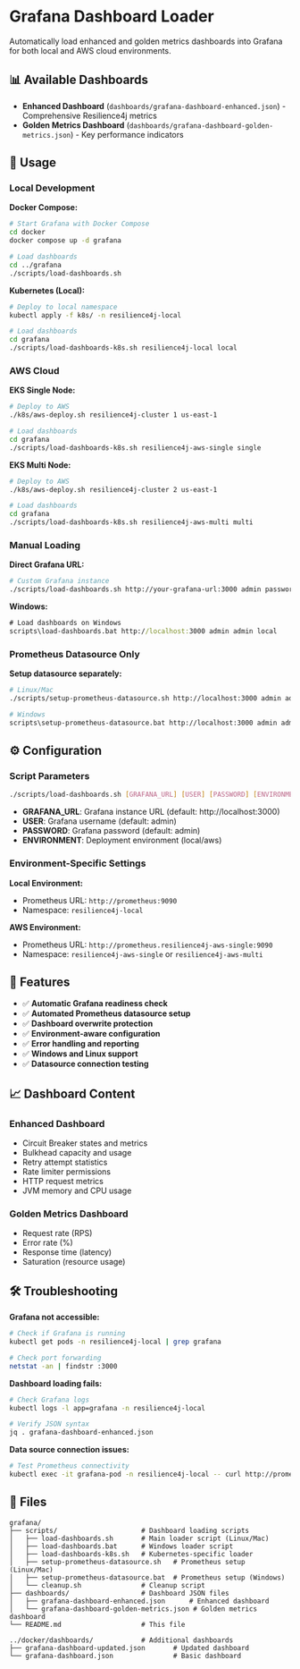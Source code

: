 # Grafana Dashboard Loader

Automatically load enhanced and golden metrics dashboards into Grafana for both local and AWS cloud environments.

## 📊 Available Dashboards

- **Enhanced Dashboard** (`dashboards/grafana-dashboard-enhanced.json`) - Comprehensive Resilience4j metrics
- **Golden Metrics Dashboard** (`dashboards/grafana-dashboard-golden-metrics.json`) - Key performance indicators

## 🚀 Usage

### Local Development

**Docker Compose:**
```bash
# Start Grafana with Docker Compose
cd docker
docker compose up -d grafana

# Load dashboards
cd ../grafana
./scripts/load-dashboards.sh
```

**Kubernetes (Local):**
```bash
# Deploy to local namespace
kubectl apply -f k8s/ -n resilience4j-local

# Load dashboards
cd grafana
./scripts/load-dashboards-k8s.sh resilience4j-local local
```

### AWS Cloud

**EKS Single Node:**
```bash
# Deploy to AWS
./k8s/aws-deploy.sh resilience4j-cluster 1 us-east-1

# Load dashboards
cd grafana
./scripts/load-dashboards-k8s.sh resilience4j-aws-single single
```

**EKS Multi Node:**
```bash
# Deploy to AWS
./k8s/aws-deploy.sh resilience4j-cluster 2 us-east-1

# Load dashboards
cd grafana
./scripts/load-dashboards-k8s.sh resilience4j-aws-multi multi
```

### Manual Loading

**Direct Grafana URL:**
```bash
# Custom Grafana instance
./scripts/load-dashboards.sh http://your-grafana-url:3000 admin password aws
```

**Windows:**
```cmd
# Load dashboards on Windows
scripts\load-dashboards.bat http://localhost:3000 admin admin local
```

### Prometheus Datasource Only

**Setup datasource separately:**
```bash
# Linux/Mac
./scripts/setup-prometheus-datasource.sh http://localhost:3000 admin admin local

# Windows
scripts\setup-prometheus-datasource.bat http://localhost:3000 admin admin local
```

## ⚙️ Configuration

### Script Parameters

```bash
./scripts/load-dashboards.sh [GRAFANA_URL] [USER] [PASSWORD] [ENVIRONMENT]
```

- **GRAFANA_URL**: Grafana instance URL (default: http://localhost:3000)
- **USER**: Grafana username (default: admin)
- **PASSWORD**: Grafana password (default: admin)
- **ENVIRONMENT**: Deployment environment (local/aws)

### Environment-Specific Settings

**Local Environment:**
- Prometheus URL: `http://prometheus:9090`
- Namespace: `resilience4j-local`

**AWS Environment:**
- Prometheus URL: `http://prometheus.resilience4j-aws-single:9090`
- Namespace: `resilience4j-aws-single` or `resilience4j-aws-multi`

## 🔧 Features

- ✅ **Automatic Grafana readiness check**
- ✅ **Automated Prometheus datasource setup**
- ✅ **Dashboard overwrite protection**
- ✅ **Environment-aware configuration**
- ✅ **Error handling and reporting**
- ✅ **Windows and Linux support**
- ✅ **Datasource connection testing**

## 📈 Dashboard Content

### Enhanced Dashboard
- Circuit Breaker states and metrics
- Bulkhead capacity and usage
- Retry attempt statistics
- Rate limiter permissions
- HTTP request metrics
- JVM memory and CPU usage

### Golden Metrics Dashboard
- Request rate (RPS)
- Error rate (%)
- Response time (latency)
- Saturation (resource usage)

## 🛠️ Troubleshooting

**Grafana not accessible:**
```bash
# Check if Grafana is running
kubectl get pods -n resilience4j-local | grep grafana

# Check port forwarding
netstat -an | findstr :3000
```

**Dashboard loading fails:**
```bash
# Check Grafana logs
kubectl logs -l app=grafana -n resilience4j-local

# Verify JSON syntax
jq . grafana-dashboard-enhanced.json
```

**Data source connection issues:**
```bash
# Test Prometheus connectivity
kubectl exec -it grafana-pod -n resilience4j-local -- curl http://prometheus:9090/api/v1/query?query=up
```

## 📁 Files

```
grafana/
├── scripts/                     # Dashboard loading scripts
│   ├── load-dashboards.sh       # Main loader script (Linux/Mac)
│   ├── load-dashboards.bat      # Windows loader script
│   ├── load-dashboards-k8s.sh   # Kubernetes-specific loader
│   ├── setup-prometheus-datasource.sh   # Prometheus setup (Linux/Mac)
│   ├── setup-prometheus-datasource.bat  # Prometheus setup (Windows)
│   └── cleanup.sh               # Cleanup script
├── dashboards/                  # Dashboard JSON files
│   ├── grafana-dashboard-enhanced.json      # Enhanced dashboard
│   └── grafana-dashboard-golden-metrics.json # Golden metrics dashboard
└── README.md                    # This file

../docker/dashboards/            # Additional dashboards
├── grafana-dashboard-updated.json       # Updated dashboard
└── grafana-dashboard.json               # Basic dashboard
```